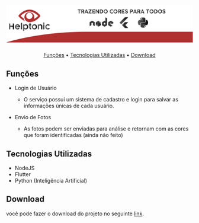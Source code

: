 <h1 align="center">
  <br>
  <img alt="Capa" title="#Capa" src=https://github.com/DouglasLSilva/helptonic-mobile/blob/main/banner.png />
  <br>
</h1>

<p align="center">
  <a href="#functions">Funções</a> •
  <a href="#how-to-use">Tecnologias Utilizadas</a> •
  <a href="#download">Download</a>
</p>

## Funções

* Login de Usuário
  - O serviço possui um sistema de cadastro e login para salvar as informações únicas de cada usuário.
  
* Envio de Fotos
  - As fotos podem ser enviadas para análise e retornam com as cores que foram identificadas (ainda não feito)
  
## Tecnologias Utilizadas

* NodeJS
* Flutter
* Python (Inteligência Artificial)

## Download

você pode fazer o download do projeto no seguinte [link](https://github.ibm.com/igor-lacivita/next_architecture_example/archive/master.zip).
